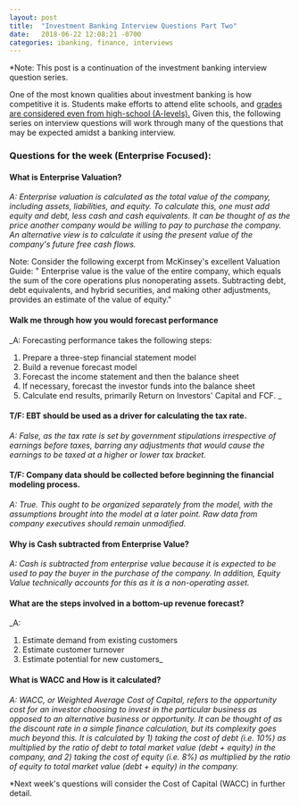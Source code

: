 ```yaml
---
layout: post
title:  "Investment Banking Interview Questions Part Two"
date:   2018-06-22 12:08:21 -0700
categories: ibanking, finance, interviews
---
```


*Note: This post is a continuation of the investment banking interview question series.

One of the most known qualities about investment banking is how competitive it is. Students make efforts to attend elite schools, and [grades are considered even from high-school (A-levels).](https://www.theguardian.com/society/2016/sep/01/top-graduates-missing-out-on-banking-jobs-for-lacking-polish) Given this, the following series on interview questions will work through many of the questions that may be expected amidst a banking interview.

### Questions for the week (Enterprise Focused):

#### What is Enterprise Valuation?

_A: Enterprise valuation is calculated as the total value of the company, including assets, liabilities, and equity. To calculate this, one must add equity and debt, less cash and cash equivalents. It can be thought of as the price another company would be willing to pay to purchase the company. An alternative view is to calculate it using the present value of the company's future free cash flows._

Note: Consider the following excerpt from McKinsey's excellent Valuation Guide:
" Enterprise value is the value of the entire company, which equals the sum of the core operations plus nonoperating assets. Subtracting debt, debt equivalents, and hybrid securities, and making other adjustments, provides an estimate of the value of equity."

#### Walk me through how you would forecast performance

_A: Forecasting performance takes the following steps:
1. Prepare a three-step financial statement model
2. Build a revenue forecast model
3. Forecast the income statement and then the balance sheet
4. If necessary, forecast the investor funds into the balance sheet
5. Calculate end results, primarily Return on Investors' Capital and FCF. _

#### T/F: EBT should be used as a driver for calculating the tax rate.

_A: False, as the tax rate is set by government stipulations irrespective of earnings before taxes, barring any adjustments that would cause the earnings to be taxed at a higher or lower tax bracket._

#### T/F: Company data should be collected before beginning the financial modeling process.

_A: True. This ought to be organized separately from the model, with the assumptions brought into the model at a later point. Raw data from company executives should remain unmodified._

#### Why is Cash subtracted from Enterprise Value?

_A: Cash is subtracted from enterprise value because it is expected to be used to pay the buyer in the purchase of the company. In addition, Equity Value technically accounts for this as it is a non-operating asset._

#### What are the steps involved in a bottom-up revenue forecast?

_A:
1. Estimate demand from existing customers
2. Estimate customer turnover
3. Estimate potential for new customers_

#### What is WACC and How is it calculated?

_A: WACC, or Weighted Average Cost of Capital, refers to the opportunity cost for an investor choosing to invest in the particular business as opposed to an alternative business or opportunity. It can be thought of as the discount rate in a simple finance calculation, but its complexity goes much beyond this. It is calculated by 1) taking the cost of debt (i.e. 10%) as multiplied by the ratio of debt to total market value (debt + equity) in the company, and 2) taking the cost of equity (i.e. 8%) as multiplied by the ratio of equity to total market value (debt + equity) in the company._


*Next week's questions will consider the Cost of Capital (WACC) in further detail.
